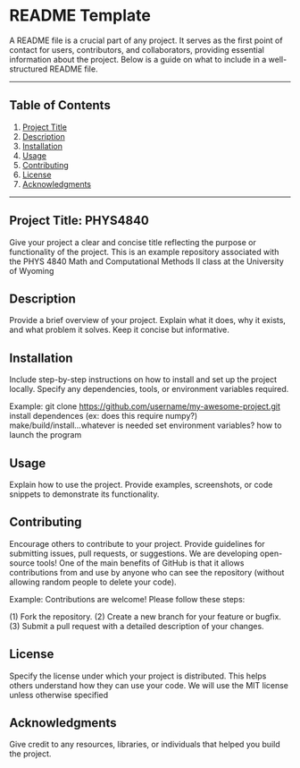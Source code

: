 # README Template

A README file is a crucial part of any project. It serves as the first point of contact for users, contributors, and collaborators, providing essential information about the project. Below is a guide on what to include in a well-structured README file.

---

## Table of Contents
1. [Project Title](#project-title)
2. [Description](#description)
3. [Installation](#installation)
4. [Usage](#usage)
5. [Contributing](#contributing)
6. [License](#license)
7. [Acknowledgments](#acknowledgments)

---

## Project Title: PHYS4840
Give your project a clear and concise title reflecting the purpose or functionality of the project.
This is an example repository associated with the PHYS 4840 Math and Computational Methods II class at the University of Wyoming

## Description
Provide a brief overview of your project. Explain what it does, why it exists, and what problem it solves. Keep it concise but informative.

## Installation
Include step-by-step instructions on how to install and set up the project locally. Specify any dependencies, tools, or environment variables required.

Example: 
git clone https://github.com/username/my-awesome-project.git
install dependences (ex: does this require numpy?)
make/build/install...whatever is needed
set environment variables?
how to launch the program

## Usage
Explain how to use the project. Provide examples, screenshots, or code snippets to demonstrate its functionality.

## Contributing
Encourage others to contribute to your project. Provide guidelines for submitting issues, pull requests, or suggestions. We are developing open-source tools! One of the main benefits of GitHub is that it allows contributions from and use by anyone who can see the repository (without allowing random people to delete your code).

Example:
Contributions are welcome! Please follow these steps:

(1) Fork the repository.
(2) Create a new branch for your feature or bugfix.
(3) Submit a pull request with a detailed description of your changes.

## License
Specify the license under which your project is distributed. This helps others understand how they can use your code. We will use the MIT license unless otherwise specified

## Acknowledgments
Give credit to any resources, libraries, or individuals that helped you build the project.
